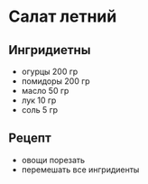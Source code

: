 # Салат летний

## Ингридиетны

* огурцы 200 гр
* помидоры 200 гр
* масло 50 гр
* лук 10 гр
* соль 5 гр

## Рецепт

* овощи порезать
* перемешать все ингридиенты